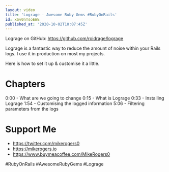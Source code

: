 ```yaml
---
layout: video
title: 'Lograge - Awesome Ruby Gems #RubyOnRails'
id: xSv0nTsoEWE
published_at: '2020-10-02T10:07:45Z'
---
```

Lograge on GitHub: https://github.com/roidrage/lograge

Lograge is a fantastic way to reduce the amount of noise within your Rails logs. I use it in production on most my projects.

Here is how to set it up & customise it a little.

# Chapters

0:00 - What are we going to change
0:15 - What is Lograge
0:33 - Installing Lograge
1:54 - Customising the logged information
5:06 - Filtering parameters from the logs

# Support Me

- https://twitter.com/mikerogers0
- https://mikerogers.io
- https://www.buymeacoffee.com/MikeRogers0

#RubyOnRails
#AwesomeRubyGems
#Lograge